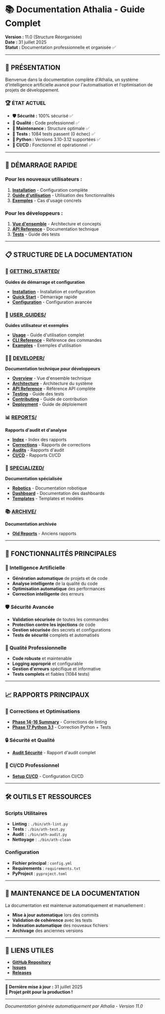 # 📚 Documentation Athalia - Guide Complet

**Version :** 11.0 (Structure Réorganisée)  
**Date :** 31 juillet 2025  
**Statut :** Documentation professionnelle et organisée ✅  

---

## 🎯 **PRÉSENTATION**

Bienvenue dans la documentation complète d'Athalia, un système d'intelligence artificielle avancé pour l'automatisation et l'optimisation de projets de développement.

### **🏆 ÉTAT ACTUEL**
- **🛡️ Sécurité :** 100% sécurisé ✅
- **🎯 Qualité :** Code professionnel ✅
- **🧹 Maintenance :** Structure optimale ✅
- **🧪 Tests :** 1084 tests passent (0 échec) ✅
- **🐍 Python :** Versions 3.10-3.12 supportées ✅
- **🔄 CI/CD :** Fonctionnel et opérationnel ✅

---

## 🚀 **DÉMARRAGE RAPIDE**

### **Pour les nouveaux utilisateurs :**
1. **[Installation](GETTING_STARTED/INSTALLATION.md)** - Configuration complète
2. **[Guide d'utilisation](USER_GUIDES/USAGE.md)** - Utilisation des fonctionnalités
3. **[Exemples](USER_GUIDES/EXAMPLES.md)** - Cas d'usage concrets

### **Pour les développeurs :**
1. **[Vue d'ensemble](DEVELOPER/OVERVIEW.md)** - Architecture et concepts
2. **[API Reference](DEVELOPER/API_REFERENCE.md)** - Documentation technique
3. **[Tests](DEVELOPER/TESTING.md)** - Guide des tests

---

## 📋 **STRUCTURE DE LA DOCUMENTATION**

### **🚀 [GETTING_STARTED/](GETTING_STARTED/)**
**Guides de démarrage et configuration**
- **[Installation](GETTING_STARTED/INSTALLATION.md)** - Installation et configuration
- **[Quick Start](GETTING_STARTED/QUICK_START.md)** - Démarrage rapide
- **[Configuration](GETTING_STARTED/CONFIGURATION.md)** - Configuration avancée

### **👥 [USER_GUIDES/](USER_GUIDES/)**
**Guides utilisateur et exemples**
- **[Usage](USER_GUIDES/USAGE.md)** - Guide d'utilisation complet
- **[CLI Reference](USER_GUIDES/CLI_REFERENCE.md)** - Référence des commandes
- **[Examples](USER_GUIDES/EXAMPLES.md)** - Exemples d'utilisation

### **👨‍💻 [DEVELOPER/](DEVELOPER/)**
**Documentation technique pour développeurs**
- **[Overview](DEVELOPER/OVERVIEW.md)** - Vue d'ensemble technique
- **[Architecture](DEVELOPER/ARCHITECTURE.md)** - Architecture du système
- **[API Reference](DEVELOPER/API_REFERENCE.md)** - Référence API complète
- **[Testing](DEVELOPER/TESTING.md)** - Guide des tests
- **[Contributing](DEVELOPER/CONTRIBUTING.md)** - Guide de contribution
- **[Deployment](DEVELOPER/DEPLOYMENT.md)** - Guide de déploiement

### **📊 [REPORTS/](REPORTS/)**
**Rapports d'audit et d'analyse**
- **[Index](REPORTS/INDEX.md)** - Index des rapports
- **[Corrections](REPORTS/CORRECTIONS/)** - Rapports de corrections
- **[Audits](REPORTS/AUDITS/)** - Rapports d'audit
- **[CI/CD](REPORTS/CI_CD/)** - Rapports CI/CD

### **🔧 [SPECIALIZED/](SPECIALIZED/)**
**Documentation spécialisée**
- **[Robotics](SPECIALIZED/ROBOTICS/)** - Documentation robotique
- **[Dashboard](SPECIALIZED/DASHBOARD/)** - Documentation des dashboards
- **[Templates](SPECIALIZED/TEMPLATES/)** - Templates et modèles

### **📚 [ARCHIVE/](ARCHIVE/)**
**Documentation archivée**
- **[Old Reports](ARCHIVE/OLD_REPORTS/)** - Anciens rapports

---

## 🎯 **FONCTIONNALITÉS PRINCIPALES**

### **🤖 Intelligence Artificielle**
- **Génération automatique** de projets et de code
- **Analyse intelligente** de la qualité du code
- **Optimisation automatique** des performances
- **Correction intelligente** des erreurs

### **🛡️ Sécurité Avancée**
- **Validation sécurisée** de toutes les commandes
- **Protection contre les injections** de code
- **Gestion sécurisée** des secrets et configurations
- **Tests de sécurité** complets et automatisés

### **🎨 Qualité Professionnelle**
- **Code robuste** et maintenable
- **Logging approprié** et configurable
- **Gestion d'erreurs** spécifique et informative
- **Tests complets** et fiables (1084 tests)

---

## 📈 **RAPPORTS PRINCIPAUX**

### **🔧 Corrections et Optimisations**
- **[Phase 14-16 Summary](REPORTS/CORRECTIONS/PHASE_14_16_SUMMARY.md)** - Corrections de linting
- **[Phase 17 Python 3.1](REPORTS/CORRECTIONS/CORRECTION_PYTHON_3_1_PHASE17_20250731.md)** - Correction Python + Tests

### **🔒 Sécurité et Qualité**
- **[Audit Sécurité](REPORTS/AUDITS/AUDIT_SECURITY_QUALITY_REPORT.md)** - Rapport d'audit complet

### **🔄 CI/CD Professionnel**
- **[Setup CI/CD](REPORTS/CI_CD/CI_CD_PROFESSIONAL_SETUP_COMPLETE.md)** - Configuration CI/CD

---

## 🛠️ **OUTILS ET RESSOURCES**

### **Scripts Utilitaires**
- **Linting** : `./bin/ath-lint.py`
- **Tests** : `./bin/ath-test.py`
- **Audit** : `./bin/ath-audit.py`
- **Nettoyage** : `./bin/ath-clean`

### **Configuration**
- **Fichier principal** : `config.yml`
- **Requirements** : `requirements.txt`
- **PyProject** : `pyproject.toml`

---

## 📝 **MAINTENANCE DE LA DOCUMENTATION**

La documentation est maintenue automatiquement et manuellement :
- **Mise à jour automatique** lors des commits
- **Validation de cohérence** avec les tests
- **Indexation automatique** des nouveaux fichiers
- **Archivage** des anciennes versions

---

## 🔗 **LIENS UTILES**

- **[GitHub Repository](https://github.com/arkalia-luna-system/ia-pipeline)**
- **[Issues](https://github.com/arkalia-luna-system/ia-pipeline/issues)**
- **[Releases](https://github.com/arkalia-luna-system/ia-pipeline/releases)**

---

**📅 Dernière mise à jour :** 31 juillet 2025  
**🎉 Projet prêt pour la production !**

---

*Documentation générée automatiquement par Athalia - Version 11.0*
